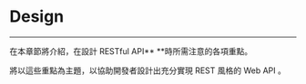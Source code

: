 # Design

---

在本章節將介紹，在設計 RESTful API** **時所需注意的各項重點。

將以這些重點為主題，以協助開發者設計出充分實現 REST 風格的 Web API 。

